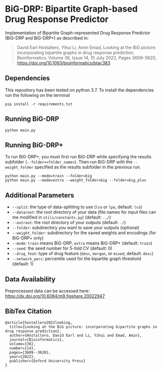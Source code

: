 # BiG-DRP: Bipartite Graph-based Drug Response Predictor

Implementation of Bipartite Graph-represented Drug Response Predictor (BiG-DRP and BiG-DRP+) as described in:

>David Earl Hostallero, Yihui Li, Amin Emad, Looking at the BiG picture: incorporating bipartite graphs in drug response prediction, Bioinformatics, Volume 38, Issue 14, 15 July 2022, Pages 3609–3620, https://doi.org/10.1093/bioinformatics/btac383

## Dependencies
This repository has been tested on python 3.7. To install the dependencies run the following on the terminal
```
pip install -r requirements.txt
```

## Running BiG-DRP
```
python main.py
```

## Running BiG-DRP+
To run BiG-DRP+, you must first run BiG-DRP while specifying the results subfolder (`--folder=<folder_name>`). Then run BiG-DRP with the `--weight_folder` specified as the results subfolder in the previous run.
```
python main.py --mode=train --folder=big
python main.py --mode=extra --weight_folder=big --folder=big_plus
```

## Additional Parameters

- `--split`: the type of data-splitting to use (`lco` or `lpo`, default: `lco`)
- `--dataroot`: the root directory of your data (file names for input files can me modified in `utils/constants.py`) (default: `../`)
- `--outroot`: the root directory of your outputs (default: `./`)
- `--folder`: subdirectory you want to save your outputs (optional)
- `--weight_folder`: subdirectory for the saved weights and encodings (for BiG-DRP+ only)
- `--mode`: `train` means BiG-DRP, `extra` means BiG-DRP+ (default: `train`)
- `--seed`: the seed number for 5-fold CV (default: 0)
- `--drug_feat`: type of drug feature (`desc`, `morgan`, or `mixed`, default: `desc`)
- `--network_perc`: percentile used for the bipartite graph threshold (default: 1)

## Data Availability
Preprocessed data can be accessed here: https://dx.doi.org/10.6084/m9.figshare.20022947

## BibTex Citation
```
@article{hostallero2022looking,
  title={Looking at the BiG picture: incorporating bipartite graphs in drug response prediction},
  author={Hostallero, David Earl and Li, Yihui and Emad, Amin},
  journal={Bioinformatics},
  volume={38},
  number={14},
  pages={3609--3620},
  year={2022},
  publisher={Oxford University Press}
}
```